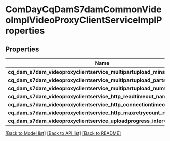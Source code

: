 # ComDayCqDamS7damCommonVideoImplVideoProxyClientServiceImplProperties

## Properties
Name | Type | Description | Notes
------------ | ------------- | ------------- | -------------
**cq_dam_s7dam_videoproxyclientservice_multipartupload_minsize_name** | [**ConfigNodePropertyInteger**](ConfigNodePropertyInteger.md) |  | [optional] 
**cq_dam_s7dam_videoproxyclientservice_multipartupload_partsize_name** | [**ConfigNodePropertyInteger**](ConfigNodePropertyInteger.md) |  | [optional] 
**cq_dam_s7dam_videoproxyclientservice_multipartupload_numthread_name** | [**ConfigNodePropertyInteger**](ConfigNodePropertyInteger.md) |  | [optional] 
**cq_dam_s7dam_videoproxyclientservice_http_readtimeout_name** | [**ConfigNodePropertyInteger**](ConfigNodePropertyInteger.md) |  | [optional] 
**cq_dam_s7dam_videoproxyclientservice_http_connectiontimeout_name** | [**ConfigNodePropertyInteger**](ConfigNodePropertyInteger.md) |  | [optional] 
**cq_dam_s7dam_videoproxyclientservice_http_maxretrycount_name** | [**ConfigNodePropertyInteger**](ConfigNodePropertyInteger.md) |  | [optional] 
**cq_dam_s7dam_videoproxyclientservice_uploadprogress_interval_name** | [**ConfigNodePropertyInteger**](ConfigNodePropertyInteger.md) |  | [optional] 

[[Back to Model list]](../README.md#documentation-for-models) [[Back to API list]](../README.md#documentation-for-api-endpoints) [[Back to README]](../README.md)


